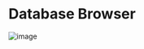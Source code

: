 # Database Browser

![image](https://user-images.githubusercontent.com/91128330/224754002-83b76c2d-f5d8-48b7-8d5c-1d8de7ee6377.png)
